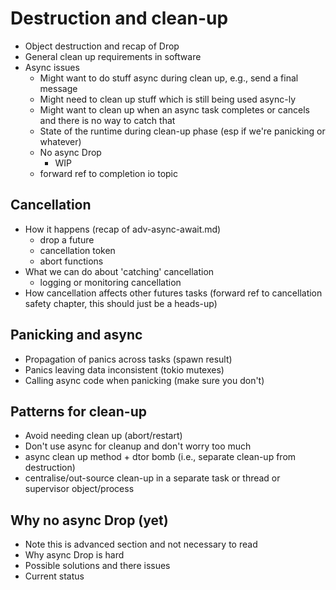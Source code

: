 # Destruction and clean-up

- Object destruction and recap of Drop
- General clean up requirements in software
- Async issues
  - Might want to do stuff async during clean up, e.g., send a final message
  - Might need to clean up stuff which is still being used async-ly
  - Might want to clean up when an async task completes or cancels and there is no way to catch that
  - State of the runtime during clean-up phase (esp if we're panicking or whatever)
  - No async Drop
    - WIP
  - forward ref to completion io topic

## Cancellation

- How it happens (recap of adv-async-await.md)
  - drop a future
  - cancellation token
  - abort functions
- What we can do about 'catching' cancellation
  - logging or monitoring cancellation
- How cancellation affects other futures tasks (forward ref to cancellation safety chapter, this should just be a heads-up)

## Panicking and async

- Propagation of panics across tasks (spawn result)
- Panics leaving data inconsistent (tokio mutexes)
- Calling async code when panicking (make sure you don't)

## Patterns for clean-up

- Avoid needing clean up (abort/restart)
- Don't use async for cleanup and don't worry too much
- async clean up method + dtor bomb (i.e., separate clean-up from destruction)
- centralise/out-source clean-up in a separate task or thread or supervisor object/process

## Why no async Drop (yet)

- Note this is advanced section and not necessary to read
- Why async Drop is hard
- Possible solutions and there issues
- Current status
